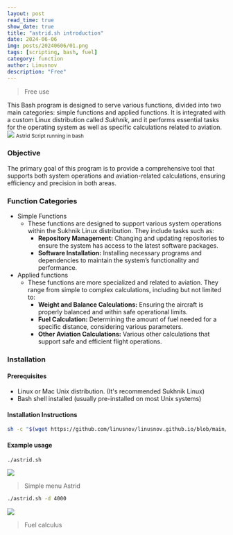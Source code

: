 ```yaml
---
layout: post
read_time: true
show_date: true
title: "astrid.sh introduction"
date: 2024-06-06
img: posts/20240606/01.png
tags: [scripting, bash, fuel]
category: function
author: Linusnov
description: "Free"
---
```


> Free use

This Bash program is designed to serve various functions, divided into two main categories: simple functions and applied functions. It is integrated with a custom Linux distribution called _Sukhnik_, and it performs essential tasks for the operating system as well as specific calculations related to aviation.
![](https://i.postimg.cc/KjQ9sJHx/image.png)
<small>Astrid Script running in bash</small>

### Objective

The primary goal of this program is to provide a comprehensive tool that supports both system operations and aviation-related calculations, ensuring efficiency and precision in both areas.

### Function Categories 

- Simple Functions 
  - These functions are designed to support various system operations within the Sukhnik Linux distribution. They include tasks such as:
    - **Repository Management:** Changing and updating repositories to ensure the system has access to the latest software packages.
    - **Software Installation:** Installing necessary programs and dependencies to maintain the system’s functionality and performance.
- Applied functions
  - These functions are more specialized and related to aviation. They range from simple to complex calculations, including but not limited to:
    - **Weight and Balance Calculations:** Ensuring the aircraft is properly balanced and within safe operational limits.
    - **Fuel Calculation:** Determining the amount of fuel needed for a specific distance, considering various parameters.
    - **Other Aviation Calculations:** Various other calculations that support safe and efficient flight operations.

### Installation

#### Prerequisites
- Linux or Mac Unix distribution. (It's recommended Sukhnik Linux)
- Bash shell installed (usually pre-installed on most Unix systems)

#### Installation Instructions
```sh
sh -c "$(wget https://github.com/linusnov/linusnov.github.io/blob/main/script/astrid.sh)"
```
#### Example usage
```sh 
./astrid.sh 
```
![](https://i.postimg.cc/jdb4PTPC/image.png)
> Simple menu Astrid

```sh 
./astrid.sh -d 4000
```
![](https://i.postimg.cc/hPvPCz9Y/image.png)
> Fuel calculus
